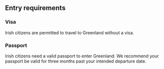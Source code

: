 ## Entry requirements

### **Visa**

Irish citizens are permitted to travel to Greenland without a visa.

### **Passport**

Irish citizens need a valid passport to enter Greenland. We recommend your passport be valid for three months past your intended departure date.